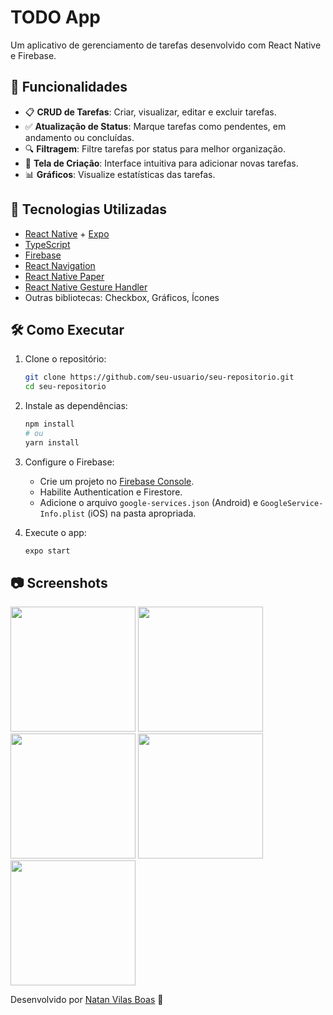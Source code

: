 # TODO App

Um aplicativo de gerenciamento de tarefas desenvolvido com React Native e Firebase.

## 📌 Funcionalidades

- 📋 **CRUD de Tarefas**: Criar, visualizar, editar e excluir tarefas.
- ✅ **Atualização de Status**: Marque tarefas como pendentes, em andamento ou concluídas.
- 🔍 **Filtragem**: Filtre tarefas por status para melhor organização.
- 📝 **Tela de Criação**: Interface intuitiva para adicionar novas tarefas.
- 📊 **Gráficos**: Visualize estatísticas das tarefas.

## 🚀 Tecnologias Utilizadas

- [React Native](https://reactnative.dev/) + [Expo](https://expo.dev/)
- [TypeScript](https://www.typescriptlang.org/)
- [Firebase](https://firebase.google.com/)
- [React Navigation](https://reactnavigation.org/)
- [React Native Paper](https://reactnativepaper.com/)
- [React Native Gesture Handler](https://docs.swmansion.com/react-native-gesture-handler/docs/)
- Outras bibliotecas: Checkbox, Gráficos, Ícones

## 🛠️ Como Executar

1. Clone o repositório:
   ```bash
   git clone https://github.com/seu-usuario/seu-repositorio.git
   cd seu-repositorio
   ```

2. Instale as dependências:
   ```bash
   npm install
   # ou
   yarn install
   ```

3. Configure o Firebase:
   - Crie um projeto no [Firebase Console](https://console.firebase.google.com/).
   - Habilite Authentication e Firestore.
   - Adicione o arquivo `google-services.json` (Android) e `GoogleService-Info.plist` (iOS) na pasta apropriada.

4. Execute o app:
   ```bash
   expo start
   ```

## 📷 Screenshots

<img src="https://github.com/user-attachments/assets/25601bd4-0d3f-4554-ab3b-7d7405abea81" width="200" />
<img src="https://github.com/user-attachments/assets/5002a628-ae93-42e7-b1f3-324372081652" width="200" />
<img src="https://github.com/user-attachments/assets/6fb7bc68-0d00-4405-b2cf-b46aabbcd81f" width="200" />
<img src="https://github.com/user-attachments/assets/4f7c99e8-f636-46c3-888b-bc62437b7e0f" width="200" />
<img src="https://github.com/user-attachments/assets/3cf37b55-af57-410d-97bd-6697340c8460" width="200" />






Desenvolvido por [Natan Vilas Boas]([https://github.com/seu-usuario](https://github.com/NatanVilasBoas)) 🚀

